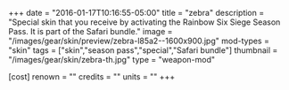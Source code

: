 +++
date = "2016-01-17T10:16:55-05:00"
title = "zebra"
description = "Special skin that you receive by activating the Rainbow Six Siege Season Pass. It is part of the Safari bundle."
image = "/images/gear/skin/preview/zebra-l85a2--1600x900.jpg"
mod-types = "skin"
tags = ["skin","season pass","special","Safari bundle"]
thumbnail = "/images/gear/skin/zebra-th.jpg"
type = "weapon-mod"

[cost]
  renown = ""
  credits = ""
  units = ""
+++
